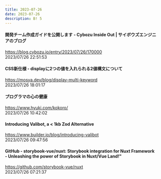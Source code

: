 ```yaml
---
title: 2023-07-26
date: 2023-07-26
description: B! 5
---
```


#### 開発チーム作成ガイドを公開します - Cybozu Inside Out | サイボウズエンジニアのブログ
https://blog.cybozu.io/entry/2023/07/26/170000<br>
2023/07/26 22:51:53<br>


#### CSS新仕様 - displayに2つの値を入れられる2値構文について
https://mosya.dev/blog/display-multi-keyword<br>
2023/07/26 18:01:17<br>


#### プログラマの心の健康
https://www.hyuki.com/kokoro/<br>
2023/07/26 10:42:02<br>


#### Introducing Valibot, a &lt; 1kb Zod Alternative
https://www.builder.io/blog/introducing-valibot<br>
2023/07/26 09:47:56<br>


#### GitHub - storybook-vue/nuxt: Storybook integration for Nuxt Framework - Unleashing the power of Storybook in Nuxt/Vue Land!"
https://github.com/storybook-vue/nuxt<br>
2023/07/26 07:21:37<br>



